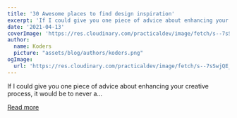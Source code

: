```yaml
---
title: '30 Awesome places to find design inspiration'
excerpt: 'If I could give you one piece of advice about enhancing your creative process, it would be to never a...'
date: '2021-04-13'
coverImage: 'https://res.cloudinary.com/practicaldev/image/fetch/s--7sSwjQE_--/c_imagga_scale,f_auto,fl_progressive,h_420,q_auto,w_1000/https://dev-to-uploads.s3.amazonaws.com/uploads/articles/9hblnhpz9k3lcig5umon.png'
author:
  name: Koders
  picture: "assets/blog/authors/koders.png"
ogImage:
  url: 'https://res.cloudinary.com/practicaldev/image/fetch/s--7sSwjQE_--/c_imagga_scale,f_auto,fl_progressive,h_420,q_auto,w_1000/https://dev-to-uploads.s3.amazonaws.com/uploads/articles/9hblnhpz9k3lcig5umon.png'
---
```


If I could give you one piece of advice about enhancing your creative process, it would be to never a...

[Read more](https://dev.to/cruip/30-awesome-places-to-find-design-inspiration-1hpn)
